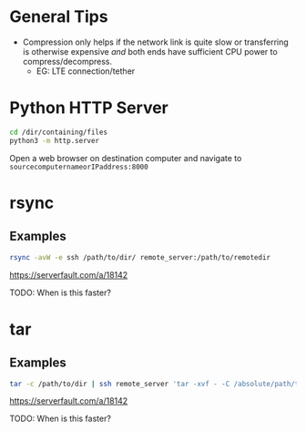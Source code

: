 # General Tips
 - Compression only helps if the network link is quite slow or transferring is otherwise expensive *and* both ends have sufficient CPU power to compress/decompress.
   - EG: LTE connection/tether

# Python HTTP Server
```bash
cd /dir/containing/files
python3 -m http.server
```
Open a web browser on destination computer and navigate to `sourcecomputernameorIPaddress:8000`

# rsync

## Examples
```bash
rsync -avW -e ssh /path/to/dir/ remote_server:/path/to/remotedir
```
https://serverfault.com/a/18142

TODO: When is this faster?


# tar

## Examples
```bash
tar -c /path/to/dir | ssh remote_server 'tar -xvf - -C /absolute/path/to/remotedir'
```
https://serverfault.com/a/18142

TODO: When is this faster?

